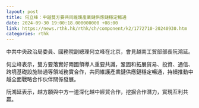 ```yaml
---
layout: post
title: 何立峰：中越雙方要共同維護產業鏈供應鏈穩定暢通
date: 2024-09-30 19:00:18.000000000 +08:00
link: https://news.rthk.hk/rthk/ch/component/k2/1772710-20240930.htm
categories: rthk
---
```


中共中央政治局委員、國務院副總理何立峰在北京，會見越南工貿部部長阮鴻延。

何立峰表示，雙方要落實好兩國領導人重要共識，鞏固和拓展貿易、投資、通信、跨境基礎設施聯通等領域務實合作，共同維護產業鏈供應鏈穩定暢通，持續推動中越全面戰略合作伙伴關係發展。

阮鴻延表示，越方願與中方一道深化越中經貿合作，挖掘合作潛力，實現互利共贏。

